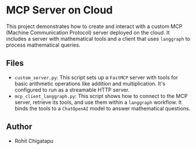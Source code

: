 # MCP Server on Cloud

This project demonstrates how to create and interact with a custom MCP (Machine Communication Protocol) server deployed on the cloud. It includes a server with mathematical tools and a client that uses `langgraph` to process mathematical queries.

## Files

- `custom_server.py`: This script sets up a `FastMCP` server with tools for basic arithmetic operations like addition and multiplication. It's configured to run as a streamable HTTP server.
- `mcp_client_langgraph.py`: This script shows how to connect to the MCP server, retrieve its tools, and use them within a `langgraph` workflow. It binds the tools to a `ChatOpenAI` model to answer mathematical questions.

## Author

- Rohit Chigatapu